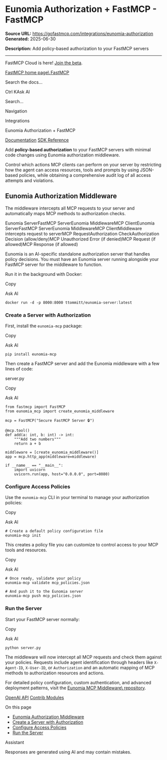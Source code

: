 # Eunomia Authorization + FastMCP - FastMCP

**Source URL:** https://gofastmcp.com/integrations/eunomia-authorization
**Generated:** 2025-06-30

**Description:** Add policy-based authorization to your FastMCP servers

---

FastMCP Cloud is here! [Join the beta](https://fastmcp.link/x0Kyhy2).

[FastMCP home page\\
FastMCP](https://gofastmcp.com/)

Search the docs...

Ctrl KAsk AI

Search...

Navigation

Integrations

Eunomia Authorization + FastMCP

[Documentation](https://gofastmcp.com/getting-started/welcome) [SDK Reference](https://gofastmcp.com/python-sdk/fastmcp-exceptions)

Add **policy-based authorization** to your FastMCP servers with minimal code changes using Eunomia authorization middleware.

Control which actions MCP clients can perform on your server by restricting how the agent can access resources, tools and prompts by using JSON-based policies, while obtaining a comprehensive audit log of all access attempts and violations.

## [​](https://gofastmcp.com/integrations/eunomia-authorization\#eunomia-authorization-middleware)  Eunomia Authorization Middleware

The middleware intercepts all MCP requests to your server and automatically maps MCP methods to authorization checks.

Eunomia ServerFastMCP ServerEunomia MiddlewareMCP ClientEunomia ServerFastMCP ServerEunomia MiddlewareMCP ClientMiddleware intercepts request to serverMCP RequestAuthorization CheckAuthorization Decision (allow/deny)MCP Unauthorized Error (if denied)MCP Request (if allowed)MCP Response (if allowed)

Eunomia is an AI-specific standalone authorization server that handles policy decisions. You must have an Eunomia server running alongside your FastMCP server for the middleware to function.

Run it in the background with Docker:

Copy

Ask AI

```
docker run -d -p 8000:8000 ttommitt/eunomia-server:latest

```

### [​](https://gofastmcp.com/integrations/eunomia-authorization\#create-a-server-with-authorization)  Create a Server with Authorization

First, install the `eunomia-mcp` package:

Copy

Ask AI

```
pip install eunomia-mcp

```

Then create a FastMCP server and add the Eunomia middleware with a few lines of code:

server.py

Copy

Ask AI

```
from fastmcp import FastMCP
from eunomia_mcp import create_eunomia_middleware

mcp = FastMCP("Secure FastMCP Server 🔒")

@mcp.tool()
def add(a: int, b: int) -> int:
    """Add two numbers"""
    return a + b

middleware = [create_eunomia_middleware()]
app = mcp.http_app(middleware=middleware)

if __name__ == "__main__":
    import uvicorn
    uvicorn.run(app, host="0.0.0.0", port=8080)

```

### [​](https://gofastmcp.com/integrations/eunomia-authorization\#configure-access-policies)  Configure Access Policies

Use the `eunomia-mcp` CLI in your terminal to manage your authorization policies:

Copy

Ask AI

```
# Create a default policy configuration file
eunomia-mcp init

```

This creates a policy file you can customize to control access to your MCP tools and resources.

Copy

Ask AI

```
# Once ready, validate your policy
eunomia-mcp validate mcp_policies.json

# And push it to the Eunomia server
eunomia-mcp push mcp_policies.json

```

### [​](https://gofastmcp.com/integrations/eunomia-authorization\#run-the-server)  Run the Server

Start your FastMCP server normally:

Copy

Ask AI

```
python server.py

```

The middleware will now intercept all MCP requests and check them against your policies. Requests include agent identification through headers like `X-Agent-ID`, `X-User-ID`, or `Authorization` and an automatic mapping of MCP methods to authorization resources and actions.

For detailed policy configuration, custom authentication, and advanced
deployment patterns, visit the [Eunomia MCP Middleware\\
repository](https://github.com/whataboutyou-ai/eunomia/tree/main/pkgs/extensions/mcp).

[OpenAI API](https://gofastmcp.com/integrations/openai) [Contrib Modules](https://gofastmcp.com/integrations/contrib)

On this page

- [Eunomia Authorization Middleware](https://gofastmcp.com/integrations/eunomia-authorization#eunomia-authorization-middleware)
- [Create a Server with Authorization](https://gofastmcp.com/integrations/eunomia-authorization#create-a-server-with-authorization)
- [Configure Access Policies](https://gofastmcp.com/integrations/eunomia-authorization#configure-access-policies)
- [Run the Server](https://gofastmcp.com/integrations/eunomia-authorization#run-the-server)

Assistant

Responses are generated using AI and may contain mistakes.